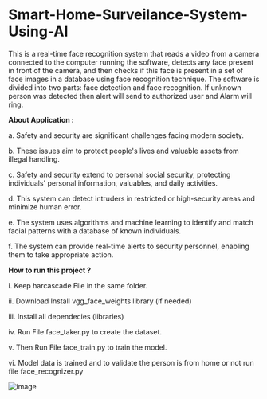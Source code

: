 # Smart-Home-Surveilance-System-Using-AI



  This is a real-time face recognition system that reads a video from a camera connected to the computer running the software, detects any face present in front of the camera, and then checks if this face is present in a set of face images in a database using face recognition technique. The software is divided into two parts: face detection and face recognition. If unknown person was detected then alert will send to authorized user and Alarm will ring.


**About Application :**

a. Safety and security are significant challenges facing modern society.

b. These issues aim to protect people's lives and valuable assets from illegal handling.

c. Safety and security extend to personal social security, protecting individuals' personal information, valuables, and daily activities.

d. This system can detect intruders in restricted or high-security areas and minimize human error.

e. The system uses algorithms and machine learning to identify and match facial patterns with a database of known individuals.

f. The system can provide real-time alerts to security personnel, enabling them to take appropriate action.




  **How to run this project ?**


i. Keep harcascade File in the same folder.

ii. Download Install vgg_face_weights library (if needed)

iii. Install all dependecies (libraries)

iv. Run File face_taker.py  to create the dataset.

v. Then Run File face_train.py to train the model.

vi. Model data is trained and to validate the person is from home or not run file face_recognizer.py




![image](https://github.com/Matin3230/Smart-Home-Surveilance-System-Using-AI/assets/85051013/12283f71-f8da-4d9a-9ec5-6a5606641062)






